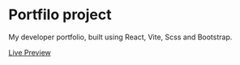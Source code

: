 # Portfilo project

My developer portfolio, built using React, Vite, Scss and Bootstrap.

<a href="https://atomicdev.vercel.app/">Live Preview</a>
